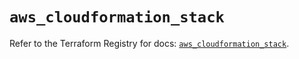 # `aws_cloudformation_stack`

Refer to the Terraform Registry for docs: [`aws_cloudformation_stack`](https://registry.terraform.io/providers/hashicorp/aws/5.56.0/docs/resources/cloudformation_stack).
